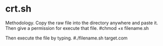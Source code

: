 # crt.sh
Methodology.
Copy the raw file into the directory anywhere and paste it.
Then give a permission for execute that file.
#chmod +x filename.sh

Then execute the file by typing.
#./filename.sh target.com
